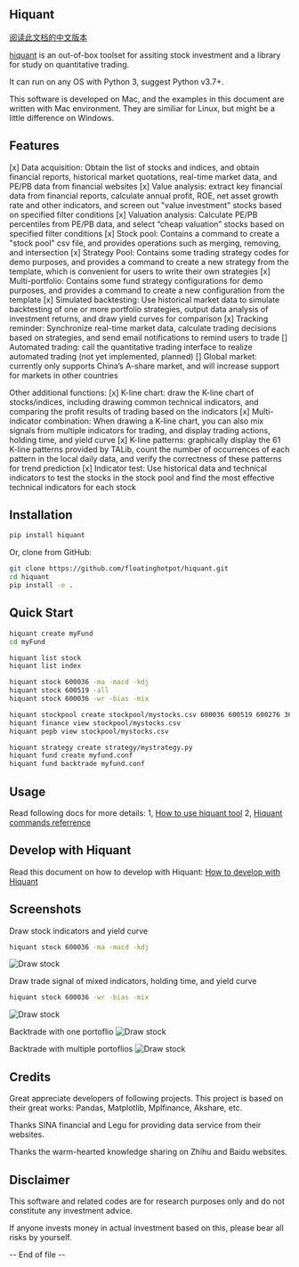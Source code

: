 
## Hiquant

[阅读此文档的中文版本](README_zh.md)

[hiquant](https://github.com/floatinghotpot/hiquant.git) is an out-of-box toolset for assiting stock investment and a library for study on quantitative trading.

It can run on any OS with Python 3, suggest Python v3.7+. 

This software is developed on Mac, and the examples in this document are written with Mac environment. They are similiar for Linux, but might be a little difference on Windows.

## Features

[x] Data acquisition: Obtain the list of stocks and indices, and obtain financial reports, historical market quotations, real-time market data, and PE/PB data from financial websites
[x] Value analysis: extract key financial data from financial reports, calculate annual profit, ROE, net asset growth rate and other indicators, and screen out "value investment" stocks based on specified filter conditions
[x] Valuation analysis: Calculate PE/PB percentiles from PE/PB data, and select “cheap valuation” stocks based on specified filter conditions
[x] Stock pool: Contains a command to create a "stock pool" csv file, and provides operations such as merging, removing, and intersection
[x] Strategy Pool: Contains some trading strategy codes for demo purposes, and provides a command to create a new strategy from the template, which is convenient for users to write their own strategies
[x] Multi-portfolio: Contains some fund strategy configurations for demo purposes, and provides a command to create a new configuration from the template
[x] Simulated backtesting: Use historical market data to simulate backtesting of one or more portfolio strategies, output data analysis of investment returns, and draw yield curves for comparison
[x] Tracking reminder: Synchronize real-time market data, calculate trading decisions based on strategies, and send email notifications to remind users to trade
[] Automated trading: call the quantitative trading interface to realize automated trading (not yet implemented, planned)
[] Global market: currently only supports China’s A-share market, and will increase support for markets in other countries

Other additional functions:
[x] K-line chart: draw the K-line chart of stocks/indices, including drawing common technical indicators, and comparing the profit results of trading based on the indicators
[x] Multi-indicator combination: When drawing a K-line chart, you can also mix signals from multiple indicators for trading, and display trading actions, holding time, and yield curve
[x] K-line patterns: graphically display the 61 K-line patterns provided by TALib, count the number of occurrences of each pattern in the local daily data, and verify the correctness of these patterns for trend prediction
[x] Indicator test: Use historical data and technical indicators to test the stocks in the stock pool and find the most effective technical indicators for each stock

## Installation

```bash
pip install hiquant
```

Or, clone from GitHub:
```bash
git clone https://github.com/floatinghotpot/hiquant.git
cd hiquant
pip install -e .
```

## Quick Start

```bash
hiquant create myFund
cd myFund

hiquant list stock
hiquant list index

hiquant stock 600036 -ma -macd -kdj
hiquant stock 600519 -all
hiquant stock 600036 -wr -bias -mix

hiquant stockpool create stockpool/mystocks.csv 600036 600519 600276 300357 002258
hiquant finance view stockpool/mystocks.csv
hiquant pepb view stockpool/mystocks.csv

hiquant strategy create strategy/mystrategy.py
hiquant fund create myfund.conf
hiquant fund backtrade myfund.conf
```

## Usage

Read following docs for more details:
1, [How to use hiquant tool](docs/README.md)
2, [Hiquant commands referrence](docs/CMD.md)

## Develop with Hiquant

Read this document on how to develop with Hiquant:
[How to develop with Hiquant](docs/DEV.md)

## Screenshots

Draw stock indicators and yield curve
```bash
hiquant stock 600036 -ma -macd -kdj
```
![Draw stock](draw_stock_1.png)

Draw trade signal of mixed indicators, holding time, and yield curve
```bash
hiquant stock 600036 -wr -bias -mix
```
![Draw stock](draw_stock_2.png)

Backtrade with one portoflio
![Draw stock](back_trade.png)

Backtrade with multiple portoflios
![Draw stock](multi_funds.png)

## Credits

Great appreciate developers of following projects. This project is based on their great works: Pandas, Matplotlib, Mplfinance, Akshare, etc.

Thanks SINA financial and Legu for providing data service from their websites.

Thanks the warm-hearted knowledge sharing on Zhihu and Baidu websites.

## Disclaimer

This software and related codes are for research purposes only and do not constitute any investment advice.

If anyone invests money in actual investment based on this, please bear all risks by yourself.

-- End of file --
